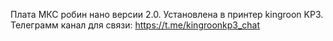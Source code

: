 Плата МКС робин нано версии 2.0. Установлена в принтер kingroon KP3.
Телеграмм канал для связи: https://t.me/kingroonkp3_chat
